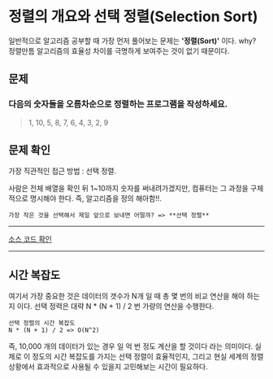 # 정렬의 개요와 선택 정렬(Selection Sort)

일반적으로 알고리즘 공부할 때 가장 먼저 풀어보는 문제는 **'정렬(Sort)'** 이다. why? 정렬만틈 알고리즘의 효율성 차이를 극명하게 보여주는 것이 없기 때문이다.

## 문제

### 다음의 숫자들을 오름차순으로 정렬하는 프로그램을 작성하세요.

> 1, 10, 5, 8, 7, 6, 4, 3, 2, 9

## 문제 확인

가장 직관적인 접근 방법 : 선택 정렬.

사람은 전체 배열을 확인 뒤 1~10까지 숫자를 써내려가겠지만, 컴퓨터는 그 과정을 구체적으로 명시해야 한다. 즉, 알고리즘을 정의 해아함!!.
</br>

    가장 작은 것을 선택해서 제일 앞으로 보내면 어떨까? => **선택 정렬**

---

[소스 코드 확인](https://github.com/flexboni/algorithm_c/blob/master/2%EA%B0%95/selectionSort.cpp)

---

## 시간 복잡도

여기서 가장 중요한 것은 데이터의 갯수가 N개 일 때 총 몇 번의 비교 연산을 해야 하는지 이다. 선택 정력은 대략 N \* (N + 1) / 2 번 가량의 연산을 수행한다.

    선택 정렬의 시간 복잡도
    N * (N + 1) / 2 => O(N^2)

즉, 10,000 개의 데이터가 있는 경우 일 억 번 정도 계산을 할 것이다 라는 의미이다. 실제로 이 정도의 시간 복잡도를 가지는 선택 정렬이 효율적인지, 그리고 현실 세계의 정렬 상황에서 효과적으로 사용될 수 있을지 고민해보는 시간이 필요하다.
